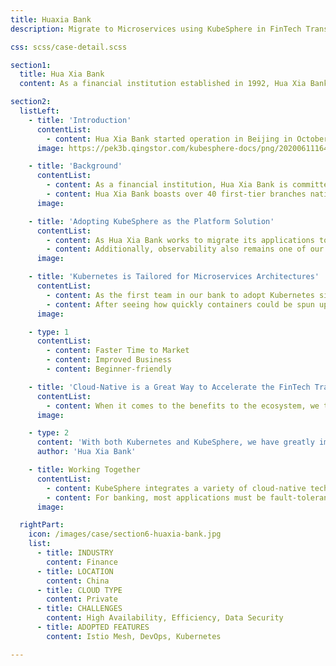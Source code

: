 ```yaml
---
title: Huaxia Bank
description: Migrate to Microservices using KubeSphere in FinTech Transformation

css: scss/case-detail.scss

section1:
  title: Hua Xia Bank
  content: As a financial institution established in 1992, Hua Xia Bank is committed to providing financial services amid its FinTech transformation by using industry-leading technologies.

section2:
  listLeft:
    - title: 'Introduction'
      contentList:
        - content: Hua Xia Bank started operation in Beijing in October 1992 when China just opened to the world. It became a nationwide joint-stock commercial bank after restructuring in March 1995. In September 2003, Hua Xia Bank went public as the fifth Chinese bank to be listed on the Shanghai Stock Exchange (Stock Ticker:600015).
      image: https://pek3b.qingstor.com/kubesphere-docs/png/20200611164953.png

    - title: 'Background'
      contentList:
        - content: As a financial institution, Hua Xia Bank is committed to providing financial services amid its FinTech transformation by using industry-leading technologies.
        - content: Hua Xia Bank boasts over 40 first-tier branches nationwide. Each of them has its local banking business which requires fast and secure delivery. Besides, there are many applications covering fund supervision, ETC and payment in each branch written in different languages such as C/C++, Java, and Python. They are deployed using traditional monolithic architectures on VMs. Although Hua Xia Bank has a large custom snowflake ecosystem for development, each tool needs to be configured and deployed separately in the ecosystem.
      image:

    - title: 'Adopting KubeSphere as the Platform Solution'
      contentList:
        - content: As Hua Xia Bank works to migrate its applications to Kubernetes, we have introduced KubeSphere, a developer-friendly distributed operating system, to enhance Kubernetes abilities. With a unified platform to integrate DevOps and manage microservices on top of Kubernetes, KubeSphere has equipped us with a cloud-native stack. Among other things, by using the Istio service mesh, we can easily implement varied grayscale strategies. With its fine-grained access control for projects and DevOps projects, developers and operators can focus on resources accessible to them and we can specify customized roles as needed.
        - content: Additionally, observability also remains one of our key focuses in daily development and operations. As such, KubeSphere provides centralized log search and monitoring features, empowering us to quickly locate issues and bottlenecks between different microservices.
      image:

    - title: 'Kubernetes is Tailored for Microservices Architectures'
      contentList:
        - content: As the first team in our bank to adopt Kubernetes since 2019, we have been committed to boosting financial business as we work to innovate for FinTech transformation. Fortunately, several experimental projects have proven that Kubernetes is tailored for microservices architectures, and it is a great time-saver for multiple branches in our bank.
        - content: After seeing how quickly containers could be spun up compared to the VMs process, branch developers are looking to run their applications in containers and migrate them to Kubernetes. With both Kubernetes and KubeSphere, we have greatly improved release efficiency (hours to minutes) and accelerated the time to market.
      image:

    - type: 1
      contentList:
        - content: Faster Time to Market
        - content: Improved Business
        - content: Beginner-friendly

    - title: 'Cloud-Native is a Great Way to Accelerate the FinTech Transformation'
      contentList:
        - content: When it comes to the benefits to the ecosystem, we think cloud-native represents a great way to accelerate our FinTech transformation. In this connection, we, as pioneers in our bank, have provided some best practices to other projects. Thanks to cloud-native tools of Kubernetes, our developers can quickly deploy and release their applications written in different languages and frameworks while enjoying consistent user experiences.
      image:

    - type: 2
      content: 'With both Kubernetes and KubeSphere, we have greatly improved release efficiency (hours to minutes) and accelerated the time to market.'
      author: 'Hua Xia Bank'

    - title: Working Together
      contentList:
        - content: KubeSphere integrates a variety of cloud-native technologies and tools, including Docker, Istio, DevOps and OpenPitrix. We have identified some best practices for using Kubernetes and KubeSphere in our bank.
        - content: For banking, most applications must be fault-tolerant, highly available, and reliable, and Kubernetes has much to offer in these aspects. We hope that our case can also be part of the success story in the Kubernetes community as we work together to promote cloud-native adoption.
      image:

  rightPart:
    icon: /images/case/section6-huaxia-bank.jpg
    list:
      - title: INDUSTRY
        content: Finance
      - title: LOCATION
        content: China
      - title: CLOUD TYPE
        content: Private
      - title: CHALLENGES
        content: High Availability, Efficiency, Data Security
      - title: ADOPTED FEATURES
        content: Istio Mesh, DevOps, Kubernetes

---
```

